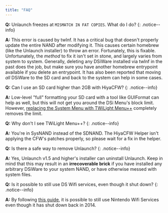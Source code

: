 ```yaml
---
title: "FAQ"
---
```


<a name="faq_fatmismatch" />**Q:** Unlaunch freezes at `MISMATCH IN FAT COPIES`. What do I do?
{: .notice--info}

**A:** This error is caused by twlnf. It has a critical bug that doesn't properly update the entire NAND after modifying it. This causes certain homebrew (like the Unlaunch installer) to throw an error. Fortunately, this is fixable. Unfortunately, the *method* to fix it isn't set in stone, and largely varies from system to system. Generally, deleting any DSiWare installed via twlnf in the past does the job, but make sure you have another homebrew entrypoint available if you delete an entrypoint. It has also been reported that moving *all* DSiWare to the SD card and back to the system can help in some cases.

<a name="faq_2gbsd" />**Q:** Can I use an SD card higher than 2GB with HiyaCFW?
{: .notice--info}

**A:** Low-level "full" formatting your SD card with a tool like GUIFormat can help as well, but this will not get you around the DSi Menu's block limit. However, [replacing the System Menu with TWiLight Menu++](installing-twilight-menu++) completely removes the limit.

<a name="faq_notwlmenupp" />**Q:** Why don't I see TWiLight Menu++?
{: .notice--info}

**A:** You're in SysNAND instead of the SDNAND. The HiyaCFW Helper isn't applying the CFW's patches properly, so please wait for a fix in the helper.

<a name="faq_uninstall" />**Q:** Is there a safe way to remove Unlaunch?
{: .notice--info}

**A:** Yes, Unlaunch v1.5 and higher's installer can uninstall Unlaunch. Keep in mind that this may result in an **irrecoverable brick** if you have installed any arbitrary DSiWare to your system NAND, or have otherwise messed with system files.

<a name="faq_wifi" />**Q:** Is it possible to still use DS Wifi services, even though it shut down?
{: .notice--info}

**A:** By following [this guide](https://gist.github.com/jaames/5e1c0fcea96a3e47f888526d28531720), it is possible to still use Nintendo Wifi Services even though it has shut down back in 2014.
